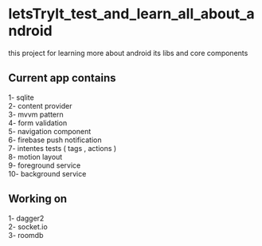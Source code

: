 # letsTryIt_test_and_learn_all_about_android

this project for learning more about android its libs and core components

## Current app contains

1- sqlite  
 2- content provider  
 3- mvvm pattern  
 4- form validation  
 5- navigation component  
 6- firebase push notification  
 7- intentes tests ( tags , actions )  
 8- motion layout  
 9- foreground service    
 10- background service    

## Working on

1- dagger2  
 2- socket.io  
 3- roomdb
